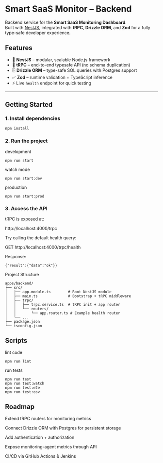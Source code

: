 # Smart SaaS Monitor – Backend

Backend service for the **Smart SaaS Monitoring Dashboard**.  
Built with [NestJS](https://nestjs.com/), integrated with **tRPC**, **Drizzle ORM**, and **Zod** for a fully type-safe developer experience.  

## Features

- 🚀 **NestJS** – modular, scalable Node.js framework  
- 🔗 **tRPC** – end-to-end typesafe API (no schema duplication)  
- 🗄 **Drizzle ORM** – type-safe SQL queries with Postgres support  
- ✅ **Zod** – runtime validation + TypeScript inference  
- ⚡ Live `health` endpoint for quick testing  

---

## Getting Started

### 1. Install dependencies
```bash
npm install
```

### 2. Run the project
 development
```
npm run start
```

watch mode
```
npm run start:dev
```

 production
```
npm run start:prod
```

### 3. Access the API

tRPC is exposed at:

http://localhost:4000/trpc


Try calling the default health query:

GET http://localhost:4000/trpc/health


Response:
```
{"result":{"data":"ok"}}
```

Project Structure
```
apps/backend/
├── src/
│   ├── app.module.ts        # Root NestJS module
│   ├── main.ts              # Bootstrap + tRPC middleware
│   ├── trpc/
│   │   ├── trpc.service.ts  # tRPC init + app router
│   │   └── routers/
│   │       └── app.router.ts # Example health router
│   └── ...
├── package.json
└── tsconfig.json
```

## Scripts
lint code
```
npm run lint
```

run tests
```
npm run test
npm run test:watch
npm run test:e2e
npm run test:cov
```

## Roadmap

 Extend tRPC routers for monitoring metrics

 Connect Drizzle ORM with Postgres for persistent storage

 Add authentication + authorization

 Expose monitoring-agent metrics through API

 CI/CD via GitHub Actions & Jenkins
